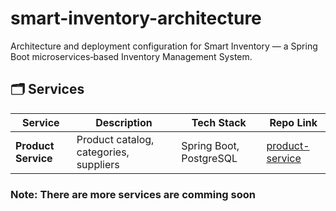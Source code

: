 # smart-inventory-architecture
Architecture and deployment configuration for Smart Inventory — a Spring Boot microservices‑based Inventory Management System.

## **🗂 Services**
| Service | Description | Tech Stack | Repo Link |
|---------|-------------|------------|-----------|
| **Product Service** | Product catalog, categories, suppliers | Spring Boot, PostgreSQL | [product-service](https://github.com/Yohana248/product-service) |

### Note: There are more services are comming soon

